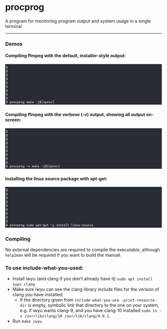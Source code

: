 # procprog
A program for monitoring program output and system usage in a single terminal

---

### Demos
#### Compiling ffmpeg with the default, installer-style output:
![Make Quiet](.github/make_quiet.gif)
#### Compiling ffmpeg with the verbose (-v) output, showing all output on-screen:
![Make Verbose](.github/make_verbose.gif)
#### Installing the linux source package with apt-get:
![APT Install](.github/apt_install.gif)

### Compiling

No external dependencies are required to compile the executable, although `help2man` will be required if you want to build the manual.

### To use include-what-you-used:
- Install iwyu (and clang if you don't already have it) `sudo apt install iwyu clang`
- Make sure iwyu can see the clang library include files for the version of clang you have installed:
    - If the directory given from `include-what-you-use -print-resource-dir` is empty, symbolic link that directory to the one on your system,
e.g. if iwyu wants clang-9, and you have clang-10 installed
    `sudo ln -s /usr/lib/clang/10 /usr/lib/clang/9.0.1`.
- Run `make iwyu`
